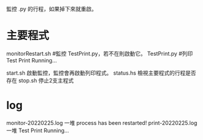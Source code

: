 監控 .py 的行程，如果掉下來就重啟。


# 主要程式
monitorRestart.sh #監控 TestPrint.py，若不在則啟動它。
TestPrint.py      #列印 Test Print Running...

start.sh    啟動監控，監控會再啟動列印程式。
status.hs   檢視主要程式的行程是否存在
stop.sh     停止2支主程式

# log
monitor-20220225.log  一堆 process has been restarted!
print-20220225.log    一堆 Test Print Running...

